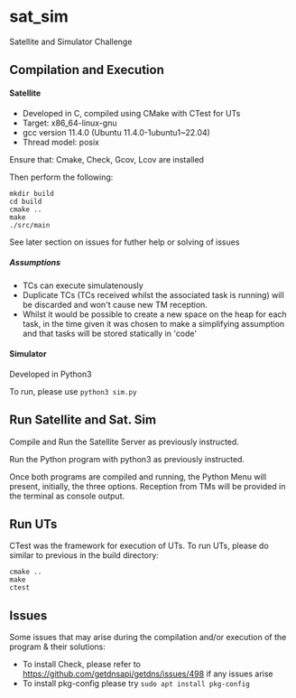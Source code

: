 # sat_sim
Satellite and Simulator Challenge

## Compilation and Execution

#### Satellite
- Developed in C, compiled using CMake with CTest for UTs
- Target: x86_64-linux-gnu
- gcc version 11.4.0 (Ubuntu 11.4.0-1ubuntu1~22.04)
- Thread model: posix

Ensure that: Cmake, Check, Gcov, Lcov are installed

Then perform the following:

```
mkdir build
cd build
cmake ..
make
./src/main
```

See later section on issues for futher help or solving of issues

##### Assumptions
- TCs can execute simulatenously
- Duplicate TCs (TCs received whilst the associated task is running) will be discarded and won't cause new TM reception.
- Whilst it would be possible to create a new space on the heap for each task, in the time given it was chosen to make a simplifying assumption and that tasks will be stored statically in 'code'

#### Simulator
Developed in Python3

To run, please use `python3 sim.py`

## Run Satellite and Sat. Sim
Compile and Run the Satellite Server as previously instructed.

Run the Python program with python3 as previously instructed. 

Once both programs are compiled and running, the Python Menu will present, initially, the three options. Reception from TMs will be provided in the terminal as console output. 

## Run UTs
CTest was the framework for execution of UTs. To run UTs, please do similar to previous in the build directory:

```
cmake ..
make
ctest
```

## Issues
Some issues that may arise during the compilation and/or execution of the program & their solutions: 

- To install Check, please refer to https://github.com/getdnsapi/getdns/issues/498 if any issues arise
- To install pkg-config please try `sudo apt install pkg-config`
